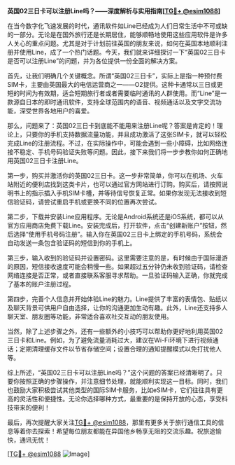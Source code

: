 **英国02三日卡可以注册Line吗？——深度解析与实用指南[[TG💪+ @esim1088](https://t.me/s/esim1088)]**

在当今数字化飞速发展的时代，通讯软件如Line已经成为人们日常生活中不可或缺的一部分。无论是在国外旅行还是长期居住，能够顺畅地使用这些应用软件是许多人关心的重点问题。尤其是对于计划前往英国的朋友来说，如何在英国本地顺利注册并使用Line，成了一个热门话题。今天，我们就来详细探讨一下“英国02三日卡是否可以注册Line”的问题，并为各位提供一份全面的解决方案。

首先，让我们明确几个关键概念。所谓“英国02三日卡”，实际上是指一种预付费SIM卡，主要由英国最大的电信运营商之一——O2提供。这种卡通常以三日或更短的时间为有效期，适合短期旅行者或者需要临时通讯的人群使用。而“Line”是一款源自日本的即时通讯软件，支持全球范围内的语音、视频通话以及文字交流功能，深受世界各地用户的喜爱。

那么，问题来了：英国02三日卡到底能不能用来注册Line呢？答案是肯定的！理论上，只要你的手机支持数据流量功能，并且成功激活了这张SIM卡，就可以轻松完成Line的注册流程。不过，在实际操作中，可能会遇到一些小障碍，比如网络连接不稳定、手机号码验证失败等问题。因此，接下来我们将一步步教你如何正确地用英国02三日卡注册Line。

第一步，购买并激活你的英国02三日卡。这一步非常简单，你可以在机场、火车站附近的便利店找到这类卡片，也可以通过官方网站进行订购。购买后，请按照说明书上的指示插入手机SIM卡槽，并等待信号恢复正常。如果你发现无法接收到短信验证码，请尝试重启手机或更换不同的位置再次尝试。

第二步，下载并安装Line应用程序。无论是Android系统还是iOS系统，都可以从官方应用商店免费下载Line。安装完成后，打开软件，点击“创建新账户”按钮，然后选择“使用手机号码注册”。输入你在英国02三日卡上绑定的手机号码，系统会自动发送一条包含验证码的短信到你的手机上。

第三步，输入收到的验证码并设置密码。这里需要注意的是，有时候由于国际漫游的原因，短信接收速度可能会稍慢一些。如果超过五分钟仍未收到验证码，请检查网络连接是否正常，或者直接联系客服寻求帮助。一旦验证码输入正确，你就完成了基本的账户注册过程。

第四步，完善个人信息并开始体验Line的魅力。Line提供了丰富的表情包、贴纸以及聊天背景可供用户自由选择，让你的沟通更加生动有趣。此外，Line还支持多人聊天室、朋友圈等功能，非常适合喜欢社交互动的朋友使用。

当然，除了上述步骤之外，还有一些额外的小技巧可以帮助你更好地利用英国02三日卡和Line。例如，为了避免流量消耗过大，建议在Wi-Fi环境下进行视频通话；定期清理缓存文件以节省存储空间；设置合理的通知提醒模式以免打扰他人等。

综上所述，“英国02三日卡可以注册Line吗？”这个问题的答案已经清晰明了。只要你按照正确的步骤操作，并注意细节处理，就能顺利实现这一目标。同时，我们也鼓励大家积极尝试其他类型的国际SIM卡服务，比如eSIM卡，它们往往具有更高的灵活性和便捷性。无论你选择哪种方式，最重要的是保持开放的心态，享受科技带来的便利！

最后，再次提醒大家关注[TG💪+ @esim1088](https://t.me/s/esim1088)，那里有更多关于旅行通信工具的信息等着你去探索！希望每位朋友都能在异国他乡畅享无阻的交流乐趣。祝旅途愉快，通讯无忧！

[[TG💪+ @esim1088](https://t.me/s/esim1088) ![Image](https://i.postimg.cc/4NQfJmqS/Snipaste-2025-05-13-00-14-12.png)]